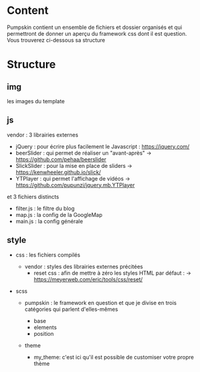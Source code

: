 Content
=======
Pumpskin contient un ensemble de fichiers et dossier organisés et qui permettront de donner un aperçu du framework css dont il est question.
Vous trouverez ci-dessous sa structure

Structure
=========

img
---
  les images du template


js
---
  vendor : 3 librairies externes
  + jQuery : pour écrire plus facilement le Javascript : https://jquery.com/
  + beerSlider : qui permet de réaliser un "avant-après" -> https://github.com/pehaa/beerslider
  + SlickSlider : pour la mise en place de sliders -> https://kenwheeler.github.io/slick/
  + YTPlayer : qui permet l'affichage de vidéos -> https://github.com/pupunzi/jquery.mb.YTPlayer


  et 3 fichiers distincts
  + filter.js : le filtre du blog
  + map.js : la config de la GoogleMap
  + main.js : la config générale


style
-----
  + css : les fichiers compilés
    + vendor : styles des librairies externes précitées
      + reset css : afin de mettre à zéro les styles HTML par défaut : -> https://meyerweb.com/eric/tools/css/reset/

  + scss
    + pumpskin : le framework en question et que je divise en trois catégories qui parlent d'elles-mêmes
      + base
      + elements
      + position
    
    + theme
        + my_theme: c'est ici qu'il est possible de customiser votre propre thème